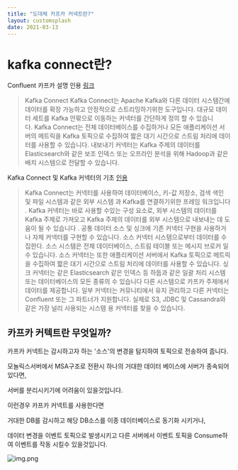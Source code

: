 ```yaml
---
title: "도대체 카프카 커넥트란?"
layout: customsplash
date: 2021-03-13
---
```

# kafka connect란?

Confluent 카프카 설명 인용 [링크](https://docs.confluent.io/3.0.1/connect/intro.html)

> Kafka Connect
Kafka Connect는 Apache Kafka와 다른 데이터 시스템간에 데이터를 확장 가능하고 안정적으로 스트리밍하기위한 도구입니다. 대규모 데이터 세트를 Kafka 안팎으로 이동하는 커넥터를 간단하게 정의 할 수 있습니다. Kafka Connect는 전체 데이터베이스를 수집하거나 모든 애플리케이션 서버의 메트릭을 Kafka 토픽으로 수집하여 짧은 대기 시간으로 스트림 처리에 데이터를 사용할 수 있습니다. 내보내기 커넥터는 Kafka 주제의 데이터를 Elasticsearch와 같은 보조 인덱스 또는 오프라인 분석을 위해 Hadoop과 같은 배치 시스템으로 전달할 수 있습니다.

Kafka Connect 및 Kafka 커넥터의 기초 [인용](https://www.baeldung.com/kafka-connectors-guide)

> Kafka Connect는 커넥터를 사용하여 데이터베이스, 키-값 저장소, 검색 색인 및 파일 시스템과 같은 외부 시스템 과 Kafka를 연결하기위한 프레임 워크입니다 .
Kafka 커넥터는 바로 사용할 수있는 구성 요소로, 외부 시스템의 데이터를 Kafka 주제로 가져오고 Kafka 주제의 데이터를 외부 시스템으로 내보내는 데 도움이 될 수 있습니다 . 공통 데이터 소스 및 싱크에 기존 커넥터 구현을 사용하거나 자체 커넥터를 구현할 수 있습니다.
소스 커넥터 시스템으로부터 데이터를 수집한다. 소스 시스템은 전체 데이터베이스, 스트림 테이블 또는 메시지 브로커 일 수 있습니다. 소스 커넥터는 또한 애플리케이션 서버에서 Kafka 토픽으로 메트릭을 수집하여 짧은 대기 시간으로 스트림 처리에 데이터를 사용할 수 있습니다.
싱크 커넥터는 같은 Elasticsearch 같은 인덱스 등 하둡과 같은 일괄 처리 시스템 또는 데이터베이스의 모든 종류의 수 있습니다 다른 시스템으로 카프카 주제에서 데이터를 제공합니다.
일부 커넥터는 커뮤니티에서 유지 관리하고 다른 커넥터는 Confluent 또는 그 파트너가 지원합니다. 실제로 S3, JDBC 및 Cassandra와 같은 가장 널리 사용되는 시스템 용 커넥터를 찾을 수 있습니다.

## 카프카 커텍트란 무엇일까?

카프카 커넥트는 감시하고자 하는 '소스'의 변경을 탐지하여 토픽으로 전송하여 줍니다.

모놀릭스서버에서 MSA구조로 전환시 하나의 거대한 데이터 베이스에 서버가 종속되어있다면,

서버를 분리시키기에 어려움이 있을것입니다.

이런경우 카프카 커넥트를 사용한다면

거대한 DB를 감시하고 해당 DB소스를 이종 데이터베이스로 동기화 시키거나,

데이터 변경을 이벤트 토픽으로 발생시키고  다른 서버에서 이벤트 토픽을 Consume하여 이벤트를 작동 시킬수 있을것입니다.

![img.png](/kafkabasic.png)   
